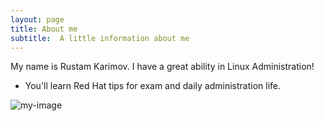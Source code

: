 ```yaml
---
layout: page
title: About me
subtitle:  A little information about me
---
```


My name is Rustam Karimov. I have a great ability in Linux Administration!

- You'll learn Red Hat tips for exam and daily administration life.


![my-image](https://takeanote.info/assets/img/1990_Venice_Film_Festival_Robert_De_Niro.jpg "")
